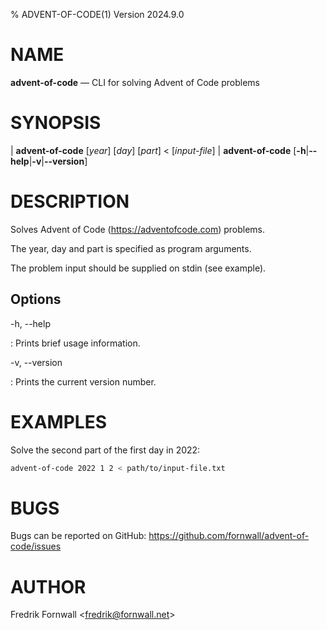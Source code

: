 % ADVENT-OF-CODE(1) Version 2024.9.0

NAME
====

**advent-of-code** — CLI for solving Advent of Code problems

SYNOPSIS
========

| **advent-of-code** \[_year_] \[_day_] \[_part_] < \[_input-file_]
| **advent-of-code** \[**-h**|**\--help**|**-v**|**\--version**]

DESCRIPTION
===========

Solves Advent of Code (https://adventofcode.com) problems.

The year, day and part is specified as program arguments.

The problem input should be supplied on stdin (see example).

Options
-------

-h, \--help

:   Prints brief usage information.

-v, \--version

:   Prints the current version number.

EXAMPLES
========

Solve the second part of the first day in 2022:

```sh
advent-of-code 2022 1 2 < path/to/input-file.txt
```

BUGS
====

Bugs can be reported on GitHub: https://github.com/fornwall/advent-of-code/issues

AUTHOR
======

Fredrik Fornwall &lt;fredrik@fornwall.net&gt;

